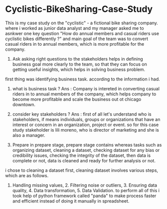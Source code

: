 # Cyclistic-BikeSharing-Case-Study

This is my case study on the "cyclistic" - a fictional bike sharing company. where i worked as junior data analyst and my manager asked me to asnkwer one key question "How do annual members and casual riders use cyclistic bikes differently ?" and main goal of the team was to convert casual riders in to annual members, which is more profitable for the company.


1. Ask 
asking right questions to the stakeholders helps in defining business goal more clearly to the team, so that they can focus on getting useful insights, which helps in solving business problem.

first thing was identifying business task. according to the information i had.
1. what is business task ?
Ans : Company is intereted in converting casual riders in to annual members of the company, which helps company to become more profitable and scale the business out ot chicago downtown.
2. consider key stakeholders ?
Ans : first of all let's understand who is stakeholders, if means individuals, groups or organizations that have an interest or concern in an organization, project or event. so for this case study stakeholder is lili moreno, who is director of marketing and she is also a manager.

2. Prepare
in prepare stage, prepare stage contains whereas tasks such as organizing dataset, cleaning a dataset, checking dataset for any bias or credibility issues, checking the integrity of the dataset, then data is complete or not, data is cleaned and ready for further analysis or not.

i chose to cleaning a dataset first, cleaning dataset involves various steps, which are as follows. 
1. Handling missing values, 2. Filtering noise or outliers, 3. Ensuring data quality, 4. Data transformation, 5. Data Validation. to perform all of this i took help of python framework called "panda" to make process faster and efficient instead of doing it manually in spreadsheet.

